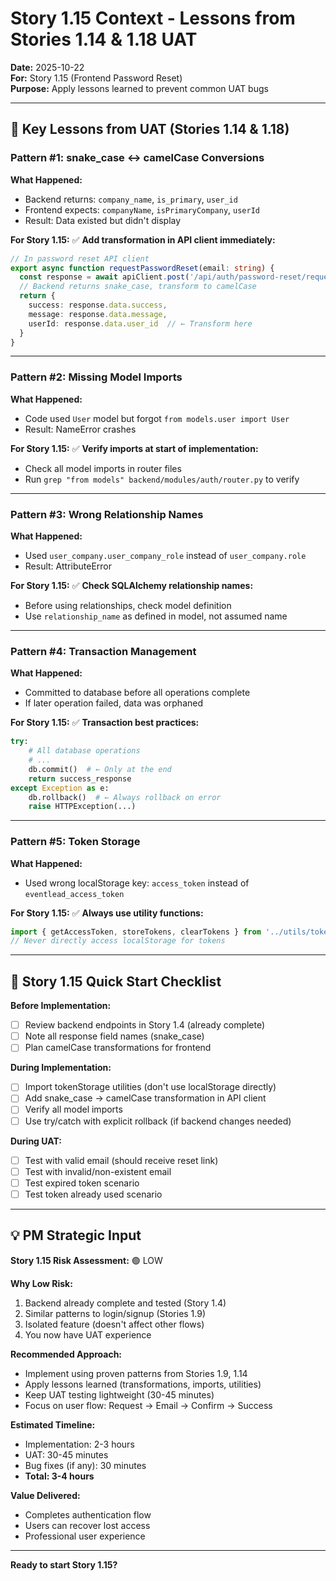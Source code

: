 # Story 1.15 Context - Lessons from Stories 1.14 & 1.18 UAT

**Date:** 2025-10-22  
**For:** Story 1.15 (Frontend Password Reset)  
**Purpose:** Apply lessons learned to prevent common UAT bugs

---

## 🎯 Key Lessons from UAT (Stories 1.14 & 1.18)

### **Pattern #1: snake_case ↔ camelCase Conversions**

**What Happened:**
- Backend returns: `company_name`, `is_primary`, `user_id`
- Frontend expects: `companyName`, `isPrimaryCompany`, `userId`
- Result: Data existed but didn't display

**For Story 1.15:**
✅ **Add transformation in API client immediately:**
```typescript
// In password reset API client
export async function requestPasswordReset(email: string) {
  const response = await apiClient.post('/api/auth/password-reset/request', { email })
  // Backend returns snake_case, transform to camelCase
  return {
    success: response.data.success,
    message: response.data.message,
    userId: response.data.user_id  // ← Transform here
  }
}
```

---

### **Pattern #2: Missing Model Imports**

**What Happened:**
- Code used `User` model but forgot `from models.user import User`
- Result: NameError crashes

**For Story 1.15:**
✅ **Verify imports at start of implementation:**
- Check all model imports in router files
- Run `grep "from models" backend/modules/auth/router.py` to verify

---

### **Pattern #3: Wrong Relationship Names**

**What Happened:**
- Used `user_company.user_company_role` instead of `user_company.role`
- Result: AttributeError

**For Story 1.15:**
✅ **Check SQLAlchemy relationship names:**
- Before using relationships, check model definition
- Use `relationship_name` as defined in model, not assumed name

---

### **Pattern #4: Transaction Management**

**What Happened:**
- Committed to database before all operations complete
- If later operation failed, data was orphaned

**For Story 1.15:**
✅ **Transaction best practices:**
```python
try:
    # All database operations
    # ...
    db.commit()  # ← Only at the end
    return success_response
except Exception as e:
    db.rollback()  # ← Always rollback on error
    raise HTTPException(...)
```

---

### **Pattern #5: Token Storage**

**What Happened:**
- Used wrong localStorage key: `access_token` instead of `eventlead_access_token`

**For Story 1.15:**
✅ **Always use utility functions:**
```typescript
import { getAccessToken, storeTokens, clearTokens } from '../utils/tokenStorage'
// Never directly access localStorage for tokens
```

---

## 🚀 Story 1.15 Quick Start Checklist

**Before Implementation:**
- [ ] Review backend endpoints in Story 1.4 (already complete)
- [ ] Note all response field names (snake_case)
- [ ] Plan camelCase transformations for frontend

**During Implementation:**
- [ ] Import tokenStorage utilities (don't use localStorage directly)
- [ ] Add snake_case → camelCase transformation in API client
- [ ] Verify all model imports
- [ ] Use try/catch with explicit rollback (if backend changes needed)

**During UAT:**
- [ ] Test with valid email (should receive reset link)
- [ ] Test with invalid/non-existent email
- [ ] Test expired token scenario
- [ ] Test token already used scenario

---

## 💡 PM Strategic Input

**Story 1.15 Risk Assessment:** 🟢 LOW

**Why Low Risk:**
1. Backend already complete and tested (Story 1.4)
2. Similar patterns to login/signup (Stories 1.9)
3. Isolated feature (doesn't affect other flows)
4. You now have UAT experience

**Recommended Approach:**
- Implement using proven patterns from Stories 1.9, 1.14
- Apply lessons learned (transformations, imports, utilities)
- Keep UAT testing lightweight (30-45 minutes)
- Focus on user flow: Request → Email → Confirm → Success

**Estimated Timeline:**
- Implementation: 2-3 hours
- UAT: 30-45 minutes
- Bug fixes (if any): 30 minutes
- **Total: 3-4 hours**

**Value Delivered:**
- Completes authentication flow
- Users can recover lost access
- Professional user experience

---

**Ready to start Story 1.15?**


